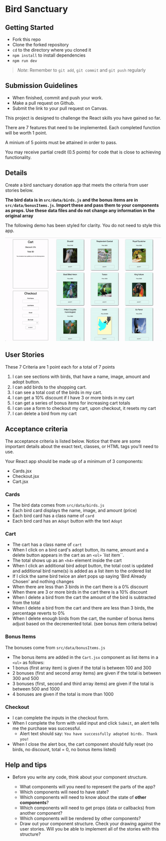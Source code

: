 # Bird Sanctuary

## Getting Started

- Fork this repo
- Clone the forked repository
- `cd` to the directory where you cloned it
- `npm install` to install dependencies
- `npm run dev`

> _Note_: Remember to `git add`, `git commit` and `git push` regularly

## Submission Guidelines

- When finished, commit and push your work.
- Make a pull request on Github.
- Submit the link to your pull request on Canvas.

This project is designed to challenge the React skills you have gained so far.

There are 7 features that need to be implemented. Each completed function will be worth 1 point.

A minium of 5 points must be attained in order to pass.

You may receive partial credit (0.5 points) for code that is close to achieving functionality.

## Details

Create a bird sanctuary donation app that meets the criteria from user stories below.

**The bird data is in `src/data/birds.js` and the bonus items are in `src/data/bonusItems.js`. Import these and pass them to your components as props. Use these data files and do not change any information in the original array**

The following demo has been styled for clarity. You do not need to style this app.

![demo gif](./assets/bird-sanctuary.gif)

## User Stories

These 7 Criteria are 1 point each for a total of 7 points

1. I can see sections with birds, that have a name, image, amount and adopt button.
1. I can add birds to the shopping cart.
1. I can see a total cost of the birds in my cart.
1. I can get a 10% discount if I have 3 or more birds in my cart
1. I can get a series of bonus items for increasing cart totals
1. I can use a form to checkout my cart, upon checkout, it resets my cart
1. I can delete a bird from my cart

## Acceptance criteria

The acceptance criteria is listed below. Notice that there are some important details about the exact text, classes, or HTML tags you'll need to use.

Your React app should be made up of a minimum of 3 components:

- Cards.jsx
- Checkout.jsx
- Cart.jsx

### Cards

- The bird data comes from `src/data/birds.js`
- Each bird card displays the name, image, and amount (price)
- Each bird card has a class name of `card`
- Each bird card has an `Adopt` button with the text `Adopt`

### Cart

- The cart has a class name of `cart`
- When I click on a bird card's adopt button, its name, amount and a delete button appears in the cart as an `<ol>` `list item``.
- The total shows up as an `<h4>` element inside the cart
- When I click an additional bird adopt button, the total cost is updated and additional bird name(s) is added as a list item to the ordered list
- If I click the same bird twice an alert pops up saying 'Bird Already Chosen' and nothing changes
- When there are less than 3 birds in the cart there is a 0% discount
- When there are 3 or more birds in the cart there is a 10% discount
- When I delete a bird from the cart the amount of the bird is subtracted from the total
- When I delete a bird from the cart and there are less than 3 birds, the percentage reverts to 0%
- When I delete enough birds from the cart, the number of bonus items adjust based on the decremented total. (see bonus item criteria below)

### Bonus Items

The bonuses come from `src/data/bonusItems.js`

- The bonus items are added in the `Cart.jsx` component as list items in a `<ul>` as follows:
- 1 bonus (first array item) is given if the total is between 100 and 300
- 2 bonuses (first and second array items) are given if the total is between 300 and 500
- 3 bonuses (first, second and third array items) are given if the total is between 500 and 1000
- 4 bonuses are given if the total is more than 1000

### Checkout

- I can complete the inputs in the checkout form.
- When I complete the form with valid input and click `Submit`, an alert tells me the purchase was successful.
  - Alert text should say: `You have successfully adopted birds. Thank you!`
- When I close the alert box, the cart component should fully reset (no birds, no discount, total = 0, no bonus items listed)

## Help and tips

- Before you write any code, think about your component structure.

  - What components will you need to represent the parts of the app?
  - Which components will need to have state?
  - Which components will need to know about the state of **other components**?
  - Which components will need to get props (data or callbacks) from another component?
  - Which components will be rendered by other components?
  - Draw out your component structure. Check your drawing against the user stories. Will you be able to implement all of the stories with this structure?
